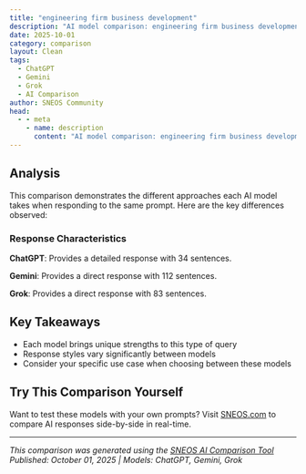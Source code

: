 ```yaml
---
title: "engineering firm business development"
description: "AI model comparison: engineering firm business development..."
date: 2025-10-01
category: comparison
layout: Clean
tags:
  - ChatGPT
  - Gemini
  - Grok
  - AI Comparison
author: SNEOS Community
head:
  - - meta
    - name: description
      content: "AI model comparison: engineering firm business development..."
---
```


<ChatComparison
  title="engineering firm business development"
  prompt="engineering firm business development"
  :responses='{
    "ChatGPT": "Certainly! Business development for an engineering firm involves strategies and activities aimed at growing the business, expanding the client base, and increasing revenue. Here are some key steps and tips for effective business development in an engineering firm:\n\n### 1. Understand Your Market and Clients\n- **Market Research:** Identify industries and sectors requiring engineering services (construction, manufacturing, infrastructure, energy, etc.).\n- **Client Needs:** Understand the pain points, project requirements, and expectations of your potential clients.\n- **Competitor Analysis:** Analyze what competitors offer and identify your firm\u2019s unique value proposition.\n\n### 2. Build a Strong Brand and Reputation\n- **Showcase Expertise:** Highlight successful projects, certifications, and qualifications.\n- **Quality and Reliability:** Emphasize your firm\u2019s commitment to high-quality and timely delivery.\n- **Online Presence:** Maintain an updated website and active social media profiles showcasing projects, testimonials, and thought leadership.\n\n### 3. Networking and Relationship Building\n- **Industry Events:** Attend trade shows, conferences, and seminars relevant to engineering and your target sectors.\n- **Professional Associations:** Join engineering societies and business chambers.\n- **Client Relationships:** Maintain regular communication with existing clients to encourage repeat business and referrals.\n\n### 4. Strategic Partnerships and Alliances\n- Collaborate with construction companies, architects, consultants, and technology providers to offer comprehensive solutions.\n- Partner with academic institutions for research and development opportunities.\n\n### 5. Marketing and Sales Strategies\n- **Content Marketing:** Publish whitepapers, case studies, and blog posts addressing industry challenges and innovations.\n- **Email Campaigns:** Reach out to prospects with tailored proposals.\n- **Proposals and Bidding:** Develop compelling and clear proposals for government and private tenders.\n- **CRM Systems:** Use Customer Relationship Management software to track leads and client interactions.\n\n### 6. Diversify Services and Innovation\n- Expand service offerings in emerging areas such as sustainable engineering, renewable energy, or smart infrastructure.\n- Invest in technology and innovation to improve efficiency and deliver cutting-edge solutions.\n\n### 7. Develop a Skilled Team\n- Hire and train a talented workforce that can handle complex projects.\n- Encourage continuous learning and professional development.\n\n### 8. Financial Planning and Management\n- Maintain clear financial records.\n- Allocate budgets for marketing, business development, and client acquisition activities.\n\n---\n\n### Example Action Plan for an Engineering Firm\u2019s Business Development:\n\n| Activity                     | Description                                    | Timeline       |\n|------------------------------|------------------------------------------------|----------------|\n| Market Analysis              | Research target sectors and potential clients   | Month 1        |\n| Website Update               | Refresh website with recent projects and testimonials | Month 1-2      |\n| Networking Events            | Attend key industry conferences                  | Ongoing        |\n| Develop Marketing Materials  | Create case studies, brochures, presentations    | Month 2-3      |\n| CRM Implementation          | Start using CRM for lead tracking                 | Month 3        |\n| Proposal Preparation         | Prepare templates for bid submissions             | Month 3-4      |\n| Strategic Partnerships       | Identify and approach potential partners          | Month 4-6      |\n| Team Training               | Organize workshops for sales and communication skills | Ongoing        |\n\n---\n\nIf you want, I can help you draft specific marketing materials or prepare a detailed business development plan tailored to your firm. Just let me know!",
    "Gemini": "Okay, let\u0027s dive into business development for an engineering firm. Here\u0027s a comprehensive overview, covering key areas and actionable strategies:\n\n**I. Understanding Business Development in the Engineering Context**\n\n*   **What is it?** Business development (BD) in engineering is the process of creating, nurturing, and expanding relationships to generate new business opportunities and revenue streams for the firm.  It\u0027s more than just sales; it\u0027s about building long-term value.\n\n*   **Why is it crucial?**\n    *   **Revenue Growth:**  Securing new projects and clients directly impacts the firm\u0027s profitability.\n    *   **Market Expansion:**  Reaching new geographies, industries, or service offerings.\n    *   **Competitive Advantage:**  Staying ahead of the competition by demonstrating expertise and building a strong reputation.\n    *   **Sustainability:**  Ensuring a steady pipeline of work for the firm\u0027s long-term health.\n    *   **Brand Building:** Enhancing brand awareness and recognition within the industry.\n\n*   **Key Differences from Sales:**\n    *   **Focus:** BD is about relationship-building and long-term value creation, while sales are typically focused on closing individual deals.\n    *   **Time Horizon:** BD often has a longer time horizon, involving nurturing relationships over months or years, while sales cycles can be shorter.\n    *   **Expertise:** BD professionals in engineering firms often need a strong understanding of the technical aspects of the business.\n\n**II. Core Components of an Engineering Firm\u0027s Business Development Strategy**\n\n1.  **Market Research and Analysis:**\n\n    *   **Target Market Identification:** Define your ideal clients and industries. Consider:\n        *   Industry sectors (e.g., transportation, energy, manufacturing, construction)\n        *   Company size (small, medium, large enterprises)\n        *   Geographic location (local, regional, national, international)\n        *   Project types (infrastructure, building design, environmental, etc.)\n    *   **Competitive Analysis:**  Identify your competitors, their strengths and weaknesses, and their market positioning.\n    *   **Market Trends:**  Stay informed about industry trends, emerging technologies, and regulatory changes that could impact your business. This includes things like:\n        *   Sustainability and green engineering\n        *   Digital transformation (BIM, AI, automation)\n        *   Infrastructure investment trends\n        *   Changes in building codes and standards\n    *   **SWOT Analysis:** Conduct a SWOT (Strengths, Weaknesses, Opportunities, Threats) analysis to assess your firm\u0027s internal capabilities and external environment.\n\n2.  **Relationship Building and Networking:**\n\n    *   **Industry Associations:**  Actively participate in industry associations (e.g., ASCE, IEEE, ASME, NSPE)\n        *   Attend conferences, workshops, and meetings.\n        *   Present papers and participate in panel discussions.\n        *   Serve on committees and leadership roles.\n    *   **Networking Events:**  Attend relevant networking events, both within and outside your specific industry.\n    *   **Client Appreciation:**  Host client appreciation events to strengthen relationships with existing clients.\n    *   **Referral Programs:**  Develop a referral program to incentivize existing clients and partners to recommend your firm.\n    *   **Personalized Communication:** Maintain regular contact with clients and prospects through personalized emails, phone calls, and in-person meetings.\n\n3.  **Marketing and Branding:**\n\n    *   **Website:**  A professional and informative website is essential.  It should:\n        *   Showcase your firm\u0027s expertise and capabilities.\n        *   Highlight successful projects and client testimonials.\n        *   Provide clear contact information.\n        *   Be optimized for search engines (SEO).\n    *   **Content Marketing:** Create valuable content to attract and engage potential clients:\n        *   Blog posts on relevant industry topics.\n        *   White papers and case studies demonstrating your expertise.\n        *   Webinars and online presentations.\n        *   Infographics and videos.\n    *   **Social Media:**  Use social media platforms (LinkedIn, Twitter, etc.) to:\n        *   Share your content and engage with your audience.\n        *   Promote your firm\u0027s services and accomplishments.\n        *   Participate in industry discussions.\n    *   **Public Relations:**  Seek opportunities to:\n        *   Publish articles in industry publications.\n        *   Get your firm featured in news articles and press releases.\n        *   Present at conferences and workshops.\n    *   **Brochures and Marketing Materials:** Develop high-quality brochures and marketing materials that effectively communicate your firm\u0027s value proposition.\n    *   **Email Marketing:** Build an email list and send out regular newsletters with valuable content and updates.\n\n4.  **Proposal Development and Bid Management:**\n\n    *   **RFP/RFQ Tracking:**  Establish a system for tracking and identifying relevant Requests for Proposals (RFPs) and Requests for Qualifications (RFQs).\n    *   **Go/No-Go Decisions:**  Develop a process for evaluating RFPs and determining whether to pursue them based on factors like:\n        *   Alignment with your firm\u0027s expertise.\n        *   Competitive landscape.\n        *   Potential profitability.\n    *   **Proposal Writing:**  Develop compelling and persuasive proposals that:\n        *   Clearly articulate your understanding of the client\u0027s needs.\n        *   Highlight your firm\u0027s relevant experience and capabilities.\n        *   Offer a customized solution that meets the client\u0027s specific requirements.\n        *   Present a competitive price.\n    *   **Proposal Review:**  Implement a rigorous proposal review process to ensure quality and accuracy.\n    *   **Interview Preparation:**  Prepare thoroughly for client interviews and presentations.\n\n5.  **Client Relationship Management (CRM):**\n\n    *   **CRM System:**  Implement a CRM system (e.g., Salesforce, HubSpot, Microsoft Dynamics 365) to manage client interactions and track business development activities.\n    *   **Data Analysis:**  Use CRM data to analyze your business development performance and identify areas for improvement.\n    *   **Relationship Tracking:**  Maintain detailed records of client interactions and relationships.\n    *   **Lead Management:**  Track and manage leads throughout the sales pipeline.\n\n6.  **Strategic Partnerships:**\n\n    *   **Identify potential partners:**  Look for complementary businesses that can expand your service offerings or reach new markets.  Examples include:\n        *   Architectural firms\n        *   Construction companies\n        *   Technology providers\n        *   Environmental consultants\n    *   **Formalize partnerships:**  Establish formal partnership agreements that clearly define the roles and responsibilities of each party.\n    *   **Joint Marketing:**  Collaborate on joint marketing initiatives to reach a wider audience.\n    *   **Cross-referrals:**  Refer clients to each other to generate new business opportunities.\n\n**III. Key Roles in Business Development**\n\n*   **Business Development Manager/Director:**  Responsible for developing and implementing the firm\u0027s overall business development strategy.\n*   **Marketing Manager:**  Responsible for creating and executing marketing campaigns to promote the firm\u0027s services.\n*   **Proposal Manager:**  Responsible for managing the proposal development process.\n*   **Project Managers:** Play a crucial role in maintaining client relationships and identifying opportunities for follow-on work.\n*   **Technical Staff:** Often involved in presentations, technical writing, and client interactions.\n*   **Principals/Partners:**  Active participation from firm leadership is essential for driving business development efforts.\n\n**IV. Measuring Success**\n\n*   **Key Performance Indicators (KPIs):**\n    *   **Revenue Growth:** Overall increase in revenue.\n    *   **New Client Acquisition:** Number of new clients acquired.\n    *   **Proposal Win Rate:** Percentage of proposals that result in signed contracts.\n    *   **Lead Generation:** Number of leads generated through marketing and networking activities.\n    *   **Client Satisfaction:** Measured through surveys and feedback.\n    *   **Return on Investment (ROI) of Marketing and BD Activities:**  Track the costs of BD efforts and the revenue generated as a result.\n*   **Regular Reporting:**  Track KPIs and generate regular reports to monitor progress and identify areas for improvement.\n\n**V. Challenges and Considerations**\n\n*   **Long Sales Cycles:** Engineering projects often have long sales cycles, requiring patience and persistence.\n*   **Technical Complexity:**  Business development professionals need to have a strong understanding of the technical aspects of the firm\u0027s services.\n*   **Relationship-Driven Business:** Building and maintaining strong relationships with clients and partners is crucial.\n*   **Competition:**  The engineering industry is highly competitive.\n*   **Economic Fluctuations:** Economic downturns can impact the demand for engineering services.\n*   **Staying Up-to-Date:** Keeping abreast of the latest industry trends and technologies is essential.\n\n**VI. Tips for Success**\n\n*   **Focus on Building Relationships:**  Prioritize building strong, long-term relationships with clients, partners, and industry contacts.\n*   **Demonstrate Expertise:**  Showcase your firm\u0027s expertise through thought leadership content, successful projects, and client testimonials.\n*   **Be Proactive:**  Don\u0027t wait for opportunities to come to you.  Actively seek out new business opportunities and build relationships with potential clients.\n*   **Be Responsive:**  Respond promptly to client inquiries and requests.\n*   **Provide Excellent Service:**  Deliver high-quality services that exceed client expectations.\n*   **Continuously Improve:**  Regularly evaluate your business development efforts and identify areas for improvement.\n*   **Embrace Technology:**  Use technology to streamline your business development processes and improve communication.\n*   **Invest in Training:** Provide ongoing training to your business development team to keep them up-to-date on the latest trends and best practices.\n*   **Be Patient and Persistent:** Business development is a long-term process. Be patient and persistent, and don\u0027t get discouraged by setbacks.\n\nBy implementing a well-defined business development strategy and focusing on building strong relationships, engineering firms can achieve sustainable growth and success. Remember to tailor your approach to your specific market, services, and firm culture. Good luck!\n",
    "Grok": "Business development for an engineering firm involves strategies and activities aimed at growing the company, increasing revenue, and establishing a strong market presence. This process focuses on identifying new opportunities, building relationships, and expanding services or geographic reach. Below are key components and strategies for effective business development in an engineering firm:\n\n---\n\n### 1. Understanding the Market and Industry\n- **Market Research**: Analyze industry trends, emerging technologies, and client needs to identify growth areas. For example, renewable energy, sustainable infrastructure, or smart city projects may present opportunities.\n- **Competitor Analysis**: Study competitors to understand their strengths, weaknesses, and market positioning. Differentiate your firm by offering unique value (e.g., specialized expertise or innovative solutions).\n- **Target Sectors**: Identify high-growth sectors or niches where your firm\u2019s skills are in demand, such as civil engineering for infrastructure, environmental engineering for sustainability, or mechanical engineering for industrial automation.\n\n---\n\n### 2. Building a Strong Brand and Reputation\n- **Showcase Expertise**: Publish case studies, white papers, and thought leadership content to demonstrate your firm\u2019s capabilities and industry knowledge.\n- **Client Testimonials**: Highlight successful projects and satisfied clients to build credibility.\n- **Professional Certifications and Awards**: Pursue industry certifications (e.g., ISO, LEED) and apply for awards to enhance reputation.\n- **Digital Presence**: Maintain an updated website, active social media profiles (e.g., LinkedIn), and online portfolios of projects to attract potential clients.\n\n---\n\n### 3. Networking and Relationship Building\n- **Industry Events**: Attend conferences, trade shows, and seminars to connect with potential clients, partners, and industry influencers.\n- **Professional Associations**: Join organizations like the American Society of Civil Engineers (ASCE), Institution of Mechanical Engineers (IMechE), or local chambers of commerce to build networks and gain visibility.\n- **Strategic Partnerships**: Collaborate with other firms, contractors, or suppliers to bid on larger projects or enter new markets.\n- **Client Relationships**: Maintain strong communication with existing clients to secure repeat business and referrals.\n\n---\n\n### 4. Expanding Service Offerings\n- **Diversification**: Add complementary services to your portfolio. For example, a structural engineering firm might expand into project management or sustainability consulting.\n- **Adopt New Technologies**: Stay ahead by integrating cutting-edge tools like Building Information Modeling (BIM), drones, AI, or IoT into your services.\n- **Specialization**: Focus on niche areas with less competition, such as disaster-resistant design or green engineering solutions.\n\n---\n\n### 5. Client Acquisition Strategies\n- **Proposal and Bidding Process**: Develop a streamlined process for responding to Requests for Proposals (RFPs) and bids. Tailor proposals to highlight your firm\u2019s unique strengths.\n- **Cold Outreach**: Identify potential clients through research (e.g., government contracts, private developers) and reach out with personalized pitches.\n- **Referrals and Word-of-Mouth**: Encourage satisfied clients to refer your firm to others and offer incentives for referrals.\n- **Government Contracts**: Explore opportunities with local, state, or federal agencies for infrastructure or public works projects. Register on platforms like SAM.gov (for U.S. federal contracts) or similar databases in other countries.\n\n---\n\n### 6. Geographic Expansion\n- **Local Market Saturation**: If your current market is saturated, consider expanding to nearby regions or states with growing demand for engineering services.\n- **International Opportunities**: Explore projects in emerging markets or regions with infrastructure development needs, ensuring compliance with local regulations.\n- **Strategic Offices**: Open branch offices in strategic locations to serve new clients and tap into regional opportunities.\n\n---\n\n### 7. Investing in Talent and Capabilities\n- **Hire Skilled Professionals**: Attract top engineers, project managers, and business development specialists to enhance service delivery and client acquisition.\n- **Training and Development**: Provide ongoing training to keep staff updated on the latest technologies, standards, and industry practices.\n- **Innovation Culture**: Encourage employees to propose innovative solutions and processes that can become selling points for the firm.\n\n---\n\n### 8. Leveraging Technology for Growth\n- **CRM Systems**: Use customer relationship management (CRM) tools like Salesforce or HubSpot to track leads, manage client interactions, and streamline sales processes.\n- **Digital Marketing**: Invest in search engine optimization (SEO), pay-per-click (PPC) advertising, and content marketing to generate leads online.\n- **Project Management Tools**: Implement software like Primavera or Microsoft Project to improve efficiency and demonstrate professionalism to clients.\n\n---\n\n### 9. Financial and Risk Management\n- **Budget for Growth**: Allocate resources for marketing, training, and new hires to support business development without overextending financially.\n- **Risk Assessment**: Evaluate potential risks in new projects or markets, such as regulatory hurdles, economic instability, or client reliability.\n- **Diversify Revenue Streams**: Avoid over-reliance on a single client or sector by pursuing a balanced project portfolio.\n\n---\n\n### 10. Measuring Success and Adjusting Strategies\n- **Key Performance Indicators (KPIs)**: Track metrics like revenue growth, client acquisition rates, project win rates, and client satisfaction to evaluate business development efforts.\n- **Feedback Loops**: Gather feedback from clients and employees to identify areas for improvement.\n- **Adaptability**: Be flexible and adjust strategies based on market changes, client needs, and performance data.\n\n---\n\n### Example Business Development Plan for an Engineering Firm\n1. **Objective**: Increase annual revenue by 20% over the next 3 years.\n2. **Target Market**: Focus on municipal infrastructure projects and renewable energy sectors.\n3. **Strategies**:\n   - Attend regional infrastructure conferences to network with government officials.\n   - Partner with a sustainability consulting firm to offer integrated green engineering solutions.\n   - Invest in BIM training for staff to enhance project delivery capabilities.\n4. **Tactics**:\n   - Launch a targeted LinkedIn campaign showcasing recent infrastructure projects.\n   - Develop a proposal template tailored for government RFPs.\n   - Hire a business development manager to identify and pursue new opportunities.\n5. **Metrics**: Track number of new contracts, client inquiries, and proposal win rates monthly.\n\n---\n\n### Challenges in Business Development for Engineering Firms\n- High competition in saturated markets.\n- Long sales cycles for large projects or government contracts.\n- Keeping up with rapidly evolving technologies and regulations.\n- Balancing growth initiatives with project delivery and quality.\n\nBy focusing on building strong relationships, staying innovative, and aligning services with market demands, an engineering firm can achieve sustainable growth through effective business development. If you\u0027re looking for specific advice (e.g., for a particular engineering discipline or region), feel free to provide additional details!"
  }'
  published-date="19:24"
/>

## Analysis

This comparison demonstrates the different approaches each AI model takes when responding to the same prompt. Here are the key differences observed:

### Response Characteristics

**ChatGPT**: Provides a detailed response with 34 sentences. 

**Gemini**: Provides a direct response with 112 sentences. 

**Grok**: Provides a direct response with 83 sentences. 

## Key Takeaways

- Each model brings unique strengths to this type of query
- Response styles vary significantly between models
- Consider your specific use case when choosing between these models

## Try This Comparison Yourself

Want to test these models with your own prompts? Visit [SNEOS.com](https://sneos.com) to compare AI responses side-by-side in real-time.

---

*This comparison was generated using the [SNEOS AI Comparison Tool](https://sneos.com)*
*Published: October 01, 2025 | Models: ChatGPT, Gemini, Grok*
